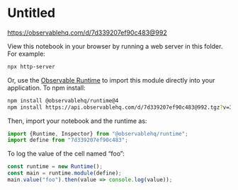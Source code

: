 # Untitled

https://observablehq.com/d/7d339207ef90c483@992

View this notebook in your browser by running a web server in this folder. For
example:

~~~sh
npx http-server
~~~

Or, use the [Observable Runtime](https://github.com/observablehq/runtime) to
import this module directly into your application. To npm install:

~~~sh
npm install @observablehq/runtime@4
npm install https://api.observablehq.com/d/7d339207ef90c483@992.tgz?v=3
~~~

Then, import your notebook and the runtime as:

~~~js
import {Runtime, Inspector} from "@observablehq/runtime";
import define from "7d339207ef90c483";
~~~

To log the value of the cell named “foo”:

~~~js
const runtime = new Runtime();
const main = runtime.module(define);
main.value("foo").then(value => console.log(value));
~~~
